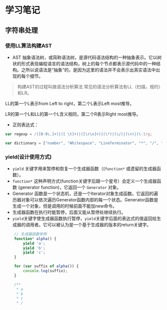 # 学习笔记

## 字符串处理
### 使用LL算法构建AST
- AST
抽象语法树，或简称语法树，是源代码语法结构的一种抽象表示。它以树状的形式表现编程语言的语法结构，树上的每个节点都表示源代码中的一种结构。之所以说语法是“抽象”的，是因为这里的语法并不会表示出真实语法中出现的每个细节。
> 构建AST的过程叫做语法分析算法
常见的语法分析算法有LL（扫描，规约）和LR。

LL的第一个L表示from Left to right，第二个L表示Left most推导。

LR的第一个L和LL的第一个L含义相同，第二个R表示Right most推导。

- 正则表达式：

```js
var regexp = /([0-9\.]+)|([ \t]+)|([\r\n]+)|(\*)|(\/)|(\+)|(\-)/g;

var dictionary = ["number", "Whitespace", "LineTerminator", "*", "/", "+", "-"];
```

### yield(设计使用方式)
- `yield` 关键字用来暂停和恢复一个生成器函数（(`function*` 或遗留的生成器函数）。
- `function*` 这种声明方式(function关键字后跟一个星号）会定义一个生成器函数 (generator function)，它返回一个  `Generator`  对象。
- Generator 函数是一个状态机，还是一个Iterator对象生成函数。它返回的遍历器对象可以依次遍历Generator函数内部的每一个状态。Generator函数是生成一个对象，但是调用的时候前面不能加new命令。
- 生成器函数在执行时能暂停，后面又能从暂停处继续执行。
- `yield`关键字使生成器函数执行暂停，`yield`关键字后面的表达式的值返回给生成器的调用者。它可以被认为是一个基于生成器的版本的return关键字。

```js
    // 生成器函数举例
    function* alpha() {
        yield 'a';
        yield 'b';
        yield 'c';
    }

    for (var suffix of alpha()) {
        console.log(suffix);
    }

    /**
     * a
     * b
     * c
     * /
```

